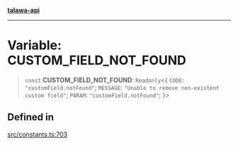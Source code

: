 [**talawa-api**](../../README.md)

***

# Variable: CUSTOM\_FIELD\_NOT\_FOUND

> `const` **CUSTOM\_FIELD\_NOT\_FOUND**: `Readonly`\<\{ `CODE`: `"customField.notFound"`; `MESSAGE`: `"Unable to remove non-existent custom field"`; `PARAM`: `"customField.notFound"`; \}\>

## Defined in

[src/constants.ts:703](https://github.com/Suyash878/talawa-api/blob/f376d03c37e9acd046e7cc983947432c95f74442/src/constants.ts#L703)
